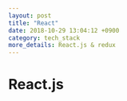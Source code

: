 ```yaml
---
layout: post
title: "React"
date: 2018-10-29 13:04:12 +0900
category: tech_stack
more_details: React.js & redux
---
```


# React.js
